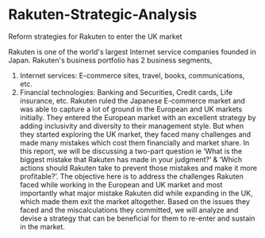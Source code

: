 # Rakuten-Strategic-Analysis
Reform strategies for Rakuten to enter the UK market

Rakuten is one of the world's largest Internet service companies founded in Japan. Rakuten's business portfolio has 2 business segments,
1. Internet services: E-commerce sites, travel, books, communications, etc.
2. Financial technologies: Banking and Securities, Credit cards, Life insurance, etc.
Rakuten ruled the Japanese E-commerce market and was able to capture a lot of ground in the European and UK markets initially. They entered the European market with an excellent strategy by adding inclusivity and diversity to their management style. But when they started exploring the UK market, they faced many challenges and made many mistakes which cost them financially and market share.
In this report, we will be discussing a two-part question ie ‘What is the biggest mistake that Rakuten has made in your judgment?’ & ‘Which actions should Rakuten take to prevent those mistakes and make it more profitable?’. The objective here is to address the challenges Rakuten faced while working in the European and UK market and most importantly what major mistake Rakuten did while expanding in the UK, which made them exit the market altogether. Based on the issues they faced and the miscalculations they committed, we will analyze and devise a strategy that can be beneficial for them to re-enter and sustain in the market.
